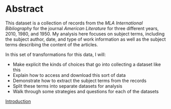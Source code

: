 # Abstract

This dataset is a collection of records from the _MLA International Bibliography_ for the journal _American Literature_ for three different years, 2010, 1980, and 1950. My analysis here focuses on subject terms, including the subject author, date, and type of work information as well as the subject terms describing the content of the articles.

In this set of transformations for this data, I will:

* Make explicit the kinds of choices that go into collecting a dataset like this
* Explain how to access and download this sort of data
* Demonstrate how to extract the subject terms from the records
* Split these terms into separate datasets for analysis
* Walk through some strategies and questions for each of the datasets

[Introduction](Introduction.md)